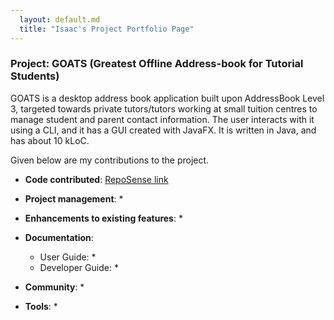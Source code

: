 ```yaml
---
  layout: default.md
  title: "Isaac's Project Portfolio Page"
---
```


### Project: GOATS (Greatest Offline Address-book for Tutorial Students)

GOATS is a desktop address book application built upon AddressBook Level 3, targeted towards private tutors/tutors working at small tuition centres to manage student and parent contact information. The user interacts with it using a CLI, and it has a GUI created with JavaFX. It is written in Java, and has about 10 kLoC.

Given below are my contributions to the project.

* **Code contributed**: [RepoSense link]()

* **Project management**:
  *

* **Enhancements to existing features**:
  *

* **Documentation**:
  * User Guide:
    * 
  * Developer Guide:
    *

* **Community**:
  *

* **Tools**:
  *
